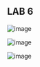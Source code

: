 ## LAB 6

![image](https://github.com/user-attachments/assets/8a1f683c-8e48-46fc-af68-14b73576200f)


![image](https://github.com/user-attachments/assets/88f985df-ceca-45b3-af62-e452dce5bcf9)


![image](https://github.com/user-attachments/assets/ce527ea6-8e3c-4719-bce5-ee1fe5a731e2)



